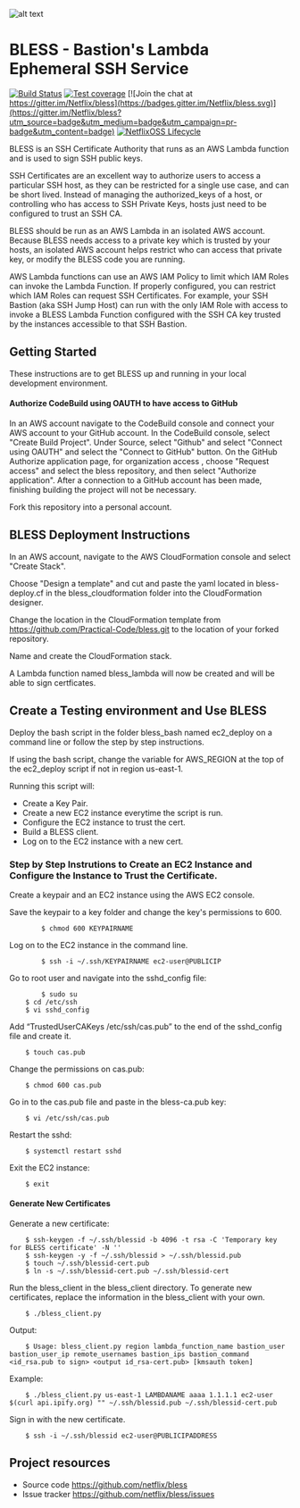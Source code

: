 ![alt text](bless_logo.png "BLESS")
# BLESS - Bastion's Lambda Ephemeral SSH Service
[![Build Status](https://travis-ci.org/Netflix/bless.svg?branch=master)](https://travis-ci.org/Netflix/bless) [![Test coverage](https://coveralls.io/repos/github/Netflix/bless/badge.svg?branch=master)](https://coveralls.io/github/Netflix/bless) [![Join the chat at https://gitter.im/Netflix/bless](https://badges.gitter.im/Netflix/bless.svg)](https://gitter.im/Netflix/bless?utm_source=badge&utm_medium=badge&utm_campaign=pr-badge&utm_content=badge) [![NetflixOSS Lifecycle](https://img.shields.io/osslifecycle/Netflix/bless.svg)]()

BLESS is an SSH Certificate Authority that runs as an AWS Lambda function and is used to sign SSH
public keys.

SSH Certificates are an excellent way to authorize users to access a particular SSH host,
as they can be restricted for a single use case, and can be short lived.  Instead of managing the
authorized_keys of a host, or controlling who has access to SSH Private Keys, hosts just
need to be configured to trust an SSH CA.

BLESS should be run as an AWS Lambda in an isolated AWS account.  Because BLESS needs access to a
private key which is trusted by your hosts, an isolated AWS account helps restrict who can access
that private key, or modify the BLESS code you are running.

AWS Lambda functions can use an AWS IAM Policy to limit which IAM Roles can invoke the Lambda
Function.  If properly configured, you can restrict which IAM Roles can request SSH Certificates.
For example, your SSH Bastion (aka SSH Jump Host) can run with the only IAM Role with access to
invoke a BLESS Lambda Function configured with the SSH CA key trusted by the instances accessible
to that SSH Bastion.

## Getting Started
These instructions are to get BLESS up and running in your local development environment.

#### Authorize CodeBuild using OAUTH to have access to GitHub

In an AWS account navigate to the CodeBuild console and connect your AWS account to your GitHub account. In the CodeBuild console, select "Create Build Project". Under Source, select "Github" and select "Connect using OAUTH" and select the "Connect to GitHub" button. On the GitHub Authorize application page, for organization access , choose "Request access" and select the bless repository, and then select "Authorize application". After a connection to a GitHub account has been made, finishing building the project will not be necessary.

Fork this repository into a personal account.

## BLESS Deployment Instructions 

In an AWS account, navigate to the AWS CloudFormation console and select "Create Stack".

Choose "Design a template" and cut and paste the yaml located in bless-deploy.cf in the bless_cloudformation folder into the CloudFormation designer.

Change the location in the CloudFormation template from https://github.com/Practical-Code/bless.git to the location of your forked repository.

Name and create the CloudFormation stack.

A Lambda function named bless_lambda will now be created and will be able to sign certficates.

## Create a Testing environment and Use BLESS
Deploy the bash script in the folder bless_bash named ec2_deploy on a command line or follow the step by step instructions. 

If using the bash script, change the variable for AWS_REGION at the top of the ec2_deploy script if not in region us-east-1.

Running this script will:

- Create a Key Pair.
- Create a new EC2 instance everytime the script is run.
- Configure the EC2 instance to trust the cert.
- Build a BLESS client.
- Log on to the EC2 instance with a new cert.


### Step by Step Instrutions to Create an EC2 Instance and Configure the Instance to Trust the Certificate.
Create a keypair and an EC2 instance using the AWS EC2 console. 

Save the keypair to a key folder and change the key's permissions to 600.

        	$ chmod 600 KEYPAIRNAME 
        
Log on to the EC2 instance in the command line.

        	$ ssh -i ~/.ssh/KEYPAIRNAME ec2-user@PUBLICIP
        
Go to root user and navigate into the sshd_config file:

       		$ sudo su
		$ cd /etc/ssh
		$ vi sshd_config
        
Add “TrustedUserCAKeys /etc/ssh/cas.pub” to the end of the sshd_config file and create it.

		$ touch cas.pub

Change the permissions on cas.pub:

		$ chmod 600 cas.pub

Go in to the cas.pub file and paste in the bless-ca.pub key:

		$ vi /etc/ssh/cas.pub

Restart the sshd:

		$ systemctl restart sshd
        
Exit the EC2 instance:
		
		$ exit 
        
#### Generate New Certificates

Generate a new certificate:

		$ ssh-keygen -f ~/.ssh/blessid -b 4096 -t rsa -C 'Temporary key for BLESS certificate' -N ''  
		$ ssh-keygen -y -f ~/.ssh/blessid > ~/.ssh/blessid.pub  
		$ touch ~/.ssh/blessid-cert.pub  
		$ ln -s ~/.ssh/blessid-cert.pub ~/.ssh/blessid-cert

Run the bless_client in the bless_client directory. To generate new certificates, replace the information in the bless_client with your own. 

		$ ./bless_client.py

Output:

		$ Usage: bless_client.py region lambda_function_name bastion_user bastion_user_ip remote_usernames bastion_ips bastion_command <id_rsa.pub to sign> <output id_rsa-cert.pub> [kmsauth token]

Example:

		$ ./bless_client.py us-east-1 LAMBDANAME aaaa 1.1.1.1 ec2-user $(curl api.ipify.org) "" ~/.ssh/blessid.pub ~/.ssh/blessid-cert.pub

  
Sign in with the new certificate. 

		$ ssh -i ~/.ssh/blessid ec2-user@PUBLICIPADDRESS


## Project resources
- Source code <https://github.com/netflix/bless>
- Issue tracker <https://github.com/netflix/bless/issues>

